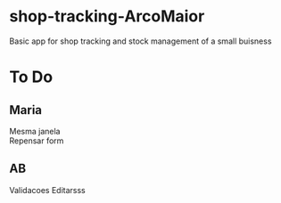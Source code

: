 # shop-tracking-ArcoMaior
Basic app for shop tracking and stock management of a small buisness

#  To Do

## Maria 
 
Mesma janela  
Repensar form  

## AB
Validacoes
Editarsss
